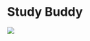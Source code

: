 <h1>Study Buddy </h1>

<img src='https://user-images.githubusercontent.com/96183163/181830596-edbc0b5f-bf0c-460f-89ab-6bc51fe2a279.png' />
<img src='' />

<img src='' />

<img src='' />
